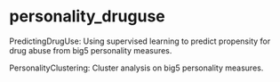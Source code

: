 # personality_druguse
PredictingDrugUse:
Using supervised learning to predict propensity for drug abuse from big5 personality measures.


PersonalityClustering:
Cluster analysis on big5 personality measures.
